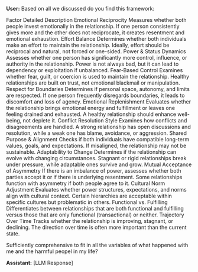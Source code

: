 **User:**
Based on all we discussed do you find this framework:

Factor	Detailed Description
Emotional Reciprocity	Measures whether both people invest emotionally in the relationship. If one person consistently gives more and the other does not reciprocate, it creates resentment and emotional exhaustion.
Effort Balance	Determines whether both individuals make an effort to maintain the relationship. Ideally, effort should be reciprocal and natural, not forced or one-sided.
Power & Status Dynamics	Assesses whether one person has significantly more control, influence, or authority in the relationship. Power is not always bad, but it can lead to dependency or exploitation if unbalanced.
Fear-Based Control	Examines whether fear, guilt, or coercion is used to maintain the relationship. Healthy relationships are built on trust, not emotional blackmail or manipulation.
Respect for Boundaries	Determines if personal space, autonomy, and limits are respected. If one person frequently disregards boundaries, it leads to discomfort and loss of agency.
Emotional Replenishment	Evaluates whether the relationship brings emotional energy and fulfillment or leaves one feeling drained and exhausted. A healthy relationship should enhance well-being, not deplete it.
Conflict Resolution Style	Examines how conflicts and disagreements are handled. A strong relationship has open discussions and resolution, while a weak one has blame, avoidance, or aggression.
Shared Purpose & Alignment	Checks if both individuals have compatible long-term values, goals, and expectations. If misaligned, the relationship may not be sustainable.
Adaptability to Change	Determines if the relationship can evolve with changing circumstances. Stagnant or rigid relationships break under pressure, while adaptable ones survive and grow.
Mutual Acceptance of Asymmetry	If there is an imbalance of power, assesses whether both parties accept it or if there is underlying resentment. Some relationships function with asymmetry if both people agree to it.
Cultural Norm Adjustment	Evaluates whether power structures, expectations, and norms align with cultural context. Certain hierarchies are acceptable within specific cultures but problematic in others.
Functional vs. Fulfilling	Differentiates between relationships that are both functional and fulfilling versus those that are only functional (transactional) or neither.
Trajectory Over Time	Tracks whether the relationship is improving, stagnant, or declining. The direction over time is often more important than the current state.

Sufficiently comprehensive to fit in all the variables of what happened with me and the harmful peopel in my life? 

**Assistant:**
[LLM Response]

